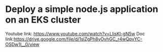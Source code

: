 # Deploy a simple node.js application on an EKS cluster

Youtube link: https://www.youtube.com/watch?v=LlisKI-gN5w
Doc link:https://drive.google.com/file/d/1slZgPh8yOvhGC_r4wQpvYC-OSDw1I__0/view
